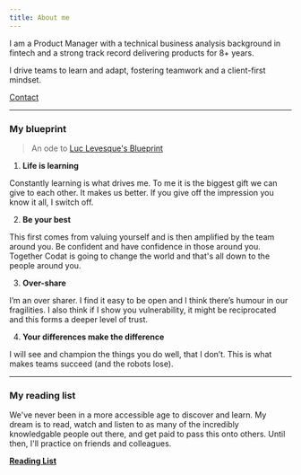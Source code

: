```yaml
---
title: About me
---
```


I am a Product Manager with a technical business analysis background in fintech and a strong track record delivering products for 8+ years.

I drive teams to learn and adapt, fostering teamwork and a client-first mindset.

[Contact](mailto:andrewdurbanjackson@gmail.com)

---

### My blueprint

> An ode to [Luc Levesque's Blueprint](https://luclevesque.com/blogs/luc-levesques-blog/leader-blueprint-how-to-help-new-employees-be-rockstars-a-new-approach)

1. **Life is learning**


Constantly learning is what drives me. To me it is the biggest gift we can give to each other. It makes us better. If you give off the impression you know it all, I switch off.

2. **Be your best**


This first comes from valuing yourself and is then amplified by the team around you. Be confident and have confidence in those around you. Together Codat is going to change the world and that's all down to the people around you.

3. **Over-share**


I’m an over sharer. I find it easy to be open and I think there’s humour in our fragilities. I also think if I show you vulnerability, it might be reciprocated and this forms a deeper level of trust.

4. **Your differences make the difference**


I will see and champion the things you do well, that I don’t. This is what makes teams succeed (and the robots lose).

---

### My reading list

We've never been in a more accessible age to discover and learn. My dream is to read, watch and listen to as many of the incredibly knowledgable people out there, and get paid to pass this onto others. Until then, I'll practice on friends and colleagues.


[**Reading List**](https://www.goodreads.com/review/list/178076303-andrew-d-urban-jackson?shelf=read)